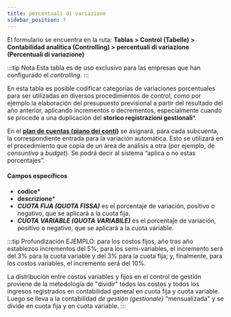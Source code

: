 ```yaml
---
title: percentuali di variazione
sidebar_position: 7
---
```


El formulario se encuentra en la ruta: **Tablas > Control (Tabelle) > Contabilidad analítica (Controlling) > percentuali di variazione (Percentuali di variazione)**

:::tip Nota
Esta tabla es de uso exclusivo para las empresas que han configurado el *controlling*.
:::

En esta tabla es posible codificar categorías de variaciones porcentuales para ser utilizadas en diversos procedimientos de control, como por ejemplo la elaboración del presupuesto previsional a partir del resultado del año anterior, aplicando incrementos o decrementos, especialmente cuando se procede a una duplicación del **storico registrazioni gestionali***.

En el **[plan de cuentas (piano dei conti)](/docs/erp-home/registers/accounting/analytic-chart-of-accounts)** se asignará, para cada subcuenta, la correspondiente entrada para la variación automática. Esto se utilizará en el procedimiento que copia de un área de análisis a otra (por ejemplo, de *consuntivo* a *budget*). Se podrá decir al sistema “aplica o no estas porcentajes”.

#### Campos específicos 
- **codice***  
- **descrizione***  
- ***CUOTA FIJA (QUOTA FISSA)*** es el porcentaje de variación, positivo o negativo, que se aplicará a la cuota fija.  
- ***CUOTA VARIABLE (QUOTA VARIABILE)*** es el porcentaje de variación, positivo o negativo, que se aplicará a la cuota variable.

:::tip Profundización
EJEMPLO: para los costos fijos, año tras año establezco incrementos del 5%; para los semi-variables, el incremento será del 3% para la cuota variable y del 3% para la cuota fija; y, finalmente, para los costos variables, el incremento será del 10%.  

La distribución entre costos variables y fijos en el control de gestión proviene de la metodología de "dividir" todos los costos y todos los ingresos registrados en contabilidad general en cuota fija y cuota variable. Luego se lleva a la contabilidad *de gestión (gestionale)* "mensualizada" y se divide en cuota fija y en cuota variable.
:::